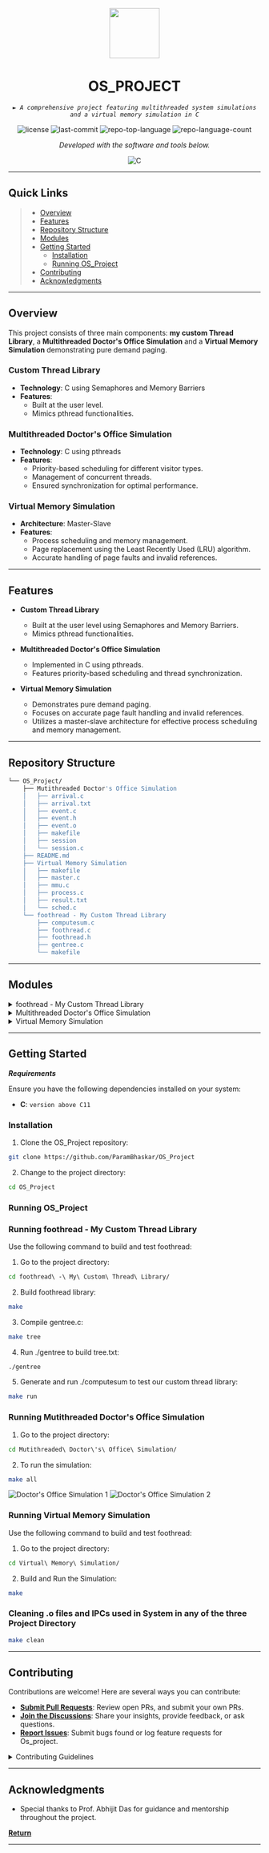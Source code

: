 <p align="center">
  <img src="https://cdn-icons-png.flaticon.com/512/6295/6295417.png" width="100" />
</p>
<p align="center">
    <h1 align="center">OS_PROJECT</h1>
</p>
<p align="center">
    <em><code>► A comprehensive project featuring multithreaded system simulations and a virtual memory simulation in C</code></em>
</p>
<p align="center">
	<img src="https://img.shields.io/github/license/ParamBhaskar/OS_Project?style=flat&color=0080ff" alt="license">
	<img src="https://img.shields.io/github/last-commit/ParamBhaskar/OS_Project?style=flat&logo=git&logoColor=white&color=0080ff" alt="last-commit">
	<img src="https://img.shields.io/github/languages/top/ParamBhaskar/OS_Project?style=flat&color=0080ff" alt="repo-top-language">
	<img src="https://img.shields.io/github/languages/count/ParamBhaskar/OS_Project?style=flat&color=0080ff" alt="repo-language-count">
<p>
<p align="center">
		<em>Developed with the software and tools below.</em>
</p>
<p align="center">
	<img src="https://img.shields.io/badge/C-A8B9CC.svg?style=flat&logo=C&logoColor=black" alt="C">
</p>
<hr>

##  Quick Links

> - [Overview](#overview)
> - [Features](#features)
> - [Repository Structure](#repository-structure)
> - [Modules](#modules)
> - [Getting Started](#getting-started)
>   - [Installation](#installation)
>   - [Running OS_Project](#running-os_project)
> - [Contributing](#contributing)
> - [Acknowledgments](#acknowledgments)

---

##  Overview

This project consists of three main components: **my custom Thread Library**, a **Multithreaded Doctor's Office Simulation** and a **Virtual Memory Simulation** demonstrating pure demand paging.

### Custom Thread Library
- **Technology**: C using Semaphores and Memory Barriers
- **Features**:
  - Built at the user level.
  - Mimics pthread functionalities.

### Multithreaded Doctor's Office Simulation
- **Technology**: C using pthreads
- **Features**:
  - Priority-based scheduling for different visitor types.
  - Management of concurrent threads.
  - Ensured synchronization for optimal performance.

### Virtual Memory Simulation
- **Architecture**: Master-Slave
- **Features**:
  - Process scheduling and memory management.
  - Page replacement using the Least Recently Used (LRU) algorithm.
  - Accurate handling of page faults and invalid references.

---

##  Features

- **Custom Thread Library**
  - Built at the user level using Semaphores and Memory Barriers.
  - Mimics pthread functionalities.

- **Multithreaded Doctor's Office Simulation**
  - Implemented in C using pthreads.
  - Features priority-based scheduling and thread synchronization.

- **Virtual Memory Simulation**
  - Demonstrates pure demand paging.
  - Focuses on accurate page fault handling and invalid references.
  - Utilizes a master-slave architecture for effective process scheduling and memory management.


---

##  Repository Structure

```sh
└── OS_Project/
    ├── Mutithreaded Doctor's Office Simulation
    │   ├── arrival.c
    │   ├── arrival.txt
    │   ├── event.c
    │   ├── event.h
    │   ├── event.o
    │   ├── makefile
    │   ├── session
    │   └── session.c
    ├── README.md
    ├── Virtual Memory Simulation
    │   ├── makefile
    │   ├── master.c
    │   ├── mmu.c
    │   ├── process.c
    │   ├── result.txt
    │   └── sched.c
    └── foothread - My Custom Thread Library
        ├── computesum.c
        ├── foothread.c
        ├── foothread.h
        ├── gentree.c
        └── makefile
```

---

##  Modules

<details closed><summary>foothread - My Custom Thread Library</summary>

| File                                                                                                                     | Summary                         |
| ------------------------------------------------------------------------------------------------------------------------ | ------------------------------- |
| [foothread.c](https://github.com/ParamBhaskar/OS_Project/blob/main/foothread%20-%20My%20Custom%20Thread%20Library/foothread.c)   | <code>► Contains the implementation of the custom thread library.</code> |
| [foothread.h](https://github.com/ParamBhaskar/OS_Project/blob/main/foothread%20-%20My%20Custom%20Thread%20Library/foothread.h)   | <code>► Header file for the custom thread library.</code> |
| [computesum.c](https://github.com/ParamBhaskar/OS_Project/blob/main/foothread%20-%20My%20Custom%20Thread%20Library/computesum.c) | <code>► Example program to compute tree sum using custom threads.</code> |
| [gentree.c](https://github.com/ParamBhaskar/OS_Project/blob/main/foothread%20-%20My%20Custom%20Thread%20Library/gentree.c)       | <code>► Generates a tree structure for testing the thread library.</code> |
| [makefile](https://github.com/ParamBhaskar/OS_Project/blob/main/foothread%20-%20My%20Custom%20Thread%20Library/makefile)         | <code>► Example program to compute sum using custom threads.</code> |

</details>

<details closed><summary>Multithreaded Doctor's Office Simulation</summary>

| File                                                                                                                      | Summary                         |
| ------------------------------------------------------------------------------------------------------------------------- | ------------------------------- |
| [arrival.c](https://github.com/ParamBhaskar/OS_Project/blob/main/Mutithreaded%20Doctor's%20Office%20Simulation/arrival.c)     | <code>► Manages visitor arrivals.</code> |
| [arrival.txt](https://github.com/ParamBhaskar/OS_Project/blob/main/Mutithreaded%20Doctor's%20Office%20Simulation/arrival.txt) | <code>► Sample arrival data for simulation.</code> |
| [event.c](https://github.com/ParamBhaskar/OS_Project/blob/main/Mutithreaded%20Doctor's%20Office%20Simulation/event.c)         | <code>► Implements event handling functions.</code> |
| [event.h](https://github.com/ParamBhaskar/OS_Project/blob/main/Mutithreaded%20Doctor's%20Office%20Simulation/event.h)         | <code>► Header file for event handling.</code> |
| [makefile](https://github.com/ParamBhaskar/OS_Project/blob/main/Mutithreaded%20Doctor's%20Office%20Simulation/makefile)       | <code>► Makefile to build the simulation.</code> |
| [session.c](https://github.com/ParamBhaskar/OS_Project/blob/main/Mutithreaded%20Doctor's%20Office%20Simulation/session.c)     | <code>► Manages session activities.</code> |

</details>

<details closed><summary>Virtual Memory Simulation</summary>

| File                                                                                                      | Summary                         |
| --------------------------------------------------------------------------------------------------------- | ------------------------------- |
| [master.c](https://github.com/ParamBhaskar/OS_Project/blob/main/Virtual%20Memory%20Simulation/master.c)     | <code>► Coordinates the master-slave architecture.</code> |
| [mmu.c](https://github.com/ParamBhaskar/OS_Project/blob/main/Virtual%20Memory%20Simulation/mmu.c)           | <code>► Manages memory unit operations.</code> |
| [process.c](https://github.com/ParamBhaskar/OS_Project/blob/main/Virtual%20Memory%20Simulation/process.c)   | <code>► Implements process behaviors.</code> |
| [result.txt](https://github.com/ParamBhaskar/OS_Project/blob/main/Virtual%20Memory%20Simulation/result.txt) | <code>► Contains the simulation results.</code> |
| [sched.c](https://github.com/ParamBhaskar/OS_Project/blob/main/Virtual%20Memory%20Simulation/sched.c)       | <code>► Handles process scheduling tasks.</code> |
| [makefile](https://github.com/ParamBhaskar/OS_Project/blob/main/Virtual%20Memory%20Simulation/makefile)     | <code>► Makefile to build the virtual memory simulation.</code> |

</details>

---

##  Getting Started

***Requirements***

Ensure you have the following dependencies installed on your system:

* **C**: `version above C11`

###  Installation

1. Clone the OS_Project repository:

```sh
git clone https://github.com/ParamBhaskar/OS_Project
```

2. Change to the project directory:

```sh
cd OS_Project
```
###  Running OS_Project

###  Running foothread - My Custom Thread Library

Use the following command to build and test foothread:

1. Go to the project directory:

```sh
cd foothread\ -\ My\ Custom\ Thread\ Library/
```

2. Build foothread library:

```sh
make
```

3. Compile gentree.c:
```sh
make tree
```
4. Run ./gentree to build tree.txt:
```sh
./gentree
```
5. Generate and run ./computesum to test our custom thread library:
```sh
make run
```

###  Running Mutithreaded Doctor's Office Simulation

1. Go to the project directory:

```sh
cd Mutithreaded\ Doctor\'s\ Office\ Simulation/
```

2. To run the simulation:

```sh
make all
```
![Doctor's Office Simulation 1](https://ibb.co/N37D9qR)
![Doctor's Office Simulation 2](https://ibb.co/S35QVz6)

###  Running Virtual Memory Simulation

Use the following command to build and test foothread:

1. Go to the project directory:

```sh
cd Virtual\ Memory\ Simulation/
```

2. Build and Run the Simulation:

```sh
make
```

###  Cleaning .o files and IPCs used in System in any of the three Project Directory

```sh
make clean
```

---

##  Contributing

Contributions are welcome! Here are several ways you can contribute:

- **[Submit Pull Requests](https://github.com/ParamBhaskar/OS_Project/blob/main/CONTRIBUTING.md)**: Review open PRs, and submit your own PRs.
- **[Join the Discussions](https://github.com/ParamBhaskar/OS_Project/discussions)**: Share your insights, provide feedback, or ask questions.
- **[Report Issues](https://github.com/ParamBhaskar/OS_Project/issues)**: Submit bugs found or log feature requests for Os_project.

<details closed>
    <summary>Contributing Guidelines</summary>

1. **Fork the Repository**: Start by forking the project repository to your GitHub account.
2. **Clone Locally**: Clone the forked repository to your local machine using a Git client.
   ```sh
   git clone https://github.com/ParamBhaskar/OS_Project
   ```
3. **Create a New Branch**: Always work on a new branch, giving it a descriptive name.
   ```sh
   git checkout -b new-feature-x
   ```
4. **Make Your Changes**: Develop and test your changes locally.
5. **Commit Your Changes**: Commit with a clear message describing your updates.
   ```sh
   git commit -m 'Implemented new feature x.'
   ```
6. **Push to GitHub**: Push the changes to your forked repository.
   ```sh
   git push origin new-feature-x
   ```
7. **Submit a Pull Request**: Create a PR against the original project repository. Clearly describe the changes and their motivations.

Once your PR is reviewed and approved, it will be merged into the main branch.

</details>

---


##  Acknowledgments

- Special thanks to Prof. Abhijit Das for guidance and mentorship throughout the project.


[**Return**](#quick-links)

---